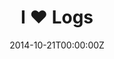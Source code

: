 ---
title: I ❤️ Logs
summary: "Confluent CEOであるJay Krepsによる、Kafkaの背景にある概念とログやストリーム処理アーキテクチャに関する考察です。 (英語)"
authors:
  - admin
tags:
  - ebook
  - Lambda Architecture
  - Stream Processing
date: '2014-10-21T00:00:00Z'
featured: true

links:
url_code: ''
url_pdf: 'https://www.confluent.io/ja-jp/ebook/i-heart-logs-event-data-stream-processing-and-data-integration/'
url_slides: ''
url_video: ''
---